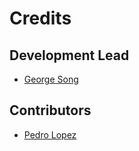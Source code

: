 # Credits

## Development Lead

* [George Song](https://github.com/gsong)

## Contributors

* [Pedro Lopez](https://github.com/squarebraket)
